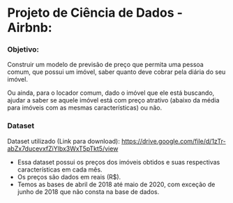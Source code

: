 # Projeto de Ciência de Dados - Airbnb:

### **Objetivo:** 

Construir um modelo de previsão de preço que permita uma pessoa comum, que possui um imóvel, saber quanto deve cobrar pela diária do seu imóvel.

Ou ainda, para o locador comum, dado o imóvel que ele está buscando, ajudar a saber se aquele imóvel está com preço atrativo (abaixo da média para imóveis com as mesmas características) ou não.

### **Dataset**

Dataset utilizado (Link para download):
https://drive.google.com/file/d/1zTr-abZx7ducevxfZiYlbx3WxT5pTkt5/view

- Essa dataset possui os preços dos imóveis obtidos e suas respectivas características em cada mês.
- Os preços são dados em reais (R$).
- Temos as bases de abril de 2018 até maio de 2020, com exceção de junho de 2018 que não consta na base de dados.
